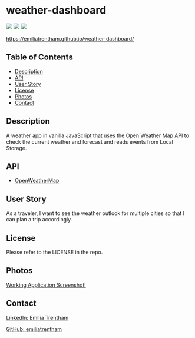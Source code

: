 # weather-dashboard

![](https://img.shields.io/badge/CSS-blue.svg)
![](https://img.shields.io/badge/HTML-orange.svg)
![](https://img.shields.io/badge/JavaScript-yellow.svg)

<a href="https://emiliatrentham.github.io/weather-dashboard/">https://emiliatrentham.github.io/weather-dashboard/</a>

## Table of Contents

- [Description](#description)
- [API](#api)
- [User Story](#user-story)
- [License](#license)
- [Photos](#photos)
- [Contact](#contact)

## Description

A weather app in vanilla JavaScript that uses the Open Weather Map API to check the current weather and forecast and reads events from Local Storage.

## API
- <a href="https://openweathermap.org/" >OpenWeatherMap</a>

## User Story

As a traveler, I want to see the weather outlook for multiple cities so that I can plan a trip accordingly.


## License

Please refer to the LICENSE in the repo.

## Photos
[Working Application Screenshot!](./Assets/project-screenshot.png)

## Contact

<a href="https://www.linkedin.com/in/emilia-trentham-987a59164/" >LinkedIn: Emilia Trentham</a>

<a href="https://github.com/emiliatrentham%22%3EGithub:">GitHub: emiliatrentham</a>
